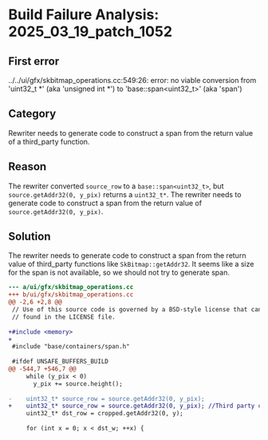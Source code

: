 # Build Failure Analysis: 2025_03_19_patch_1052

## First error

../../ui/gfx/skbitmap_operations.cc:549:26: error: no viable conversion from 'uint32_t *' (aka 'unsigned int *') to 'base::span<uint32_t>' (aka 'span<unsigned int>')

## Category
Rewriter needs to generate code to construct a span from the return value of a third_party function.

## Reason
The rewriter converted `source_row` to a `base::span<uint32_t>`, but `source.getAddr32(0, y_pix)` returns a `uint32_t*`. The rewriter needs to generate code to construct a span from the return value of `source.getAddr32(0, y_pix)`.

## Solution
The rewriter needs to generate code to construct a span from the return value of third_party functions like `SkBitmap::getAddr32`. It seems like a size for the span is not available, so we should not try to generate span.

```diff
--- a/ui/gfx/skbitmap_operations.cc
+++ b/ui/gfx/skbitmap_operations.cc
@@ -2,6 +2,8 @@
 // Use of this source code is governed by a BSD-style license that can be
 // found in the LICENSE file.
 
+#include <memory>
+
 #include "base/containers/span.h"
 
 #ifdef UNSAFE_BUFFERS_BUILD
@@ -544,7 +546,7 @@
     while (y_pix < 0)
       y_pix += source.height();
 
-    uint32_t* source_row = source.getAddr32(0, y_pix);
+    uint32_t* source_row = source.getAddr32(0, y_pix); //Third party code.
     uint32_t* dst_row = cropped.getAddr32(0, y);
  
     for (int x = 0; x < dst_w; ++x) {